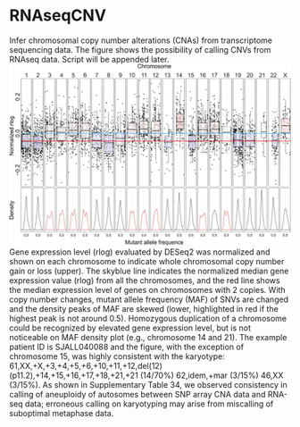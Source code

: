 # RNAseqCNV
Infer chromosomal copy number alterations (CNAs) from transcriptome sequencing data. 
The figure shows the possibility of calling CNVs from RNAseq data. Script will be appended later.
![RNAseqCNV](./MS-figures-clean-RNAseqCNV.jpg)
Gene expression level (rlog) evaluated by DESeq2 was normalized and shown on each chromosome to indicate whole chromosomal copy number gain or loss (upper). The skyblue line indicates the normalized median gene expression value (rlog) from all the chromosomes, and the red line shows the median expression level of genes on chromosomes with 2 copies. With copy number changes, mutant allele frequency (MAF) of SNVs are changed and the density peaks of MAF are skewed (lower, highlighted in red if the highest peak is not around 0.5). Homozygous duplication of a chromosome could be recognized by elevated gene expression level, but is not noticeable on MAF density plot (e.g., chromosome 14 and 21). The example patient ID is SJALL040088 and the figure, with the exception of chromosome 15, was highly consistent with the karyotype: 
61,XX,+X,+3,+4,+5,+6,+10,+11,+12,del(12)(p11.2),+14,+15,+16,+17,+18,+21,+21 (14/70%) 62,idem,+mar (3/15%) 46,XX (3/15%).
As shown in Supplementary Table 34, we observed consistency in calling of aneuploidy of autosomes between SNP array CNA data and RNA-seq data; erroneous calling on karyotyping may arise from miscalling of suboptimal metaphase data.
